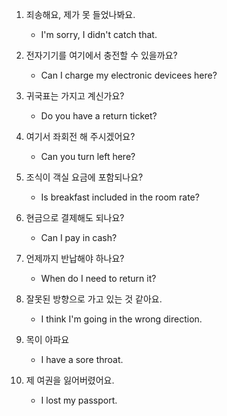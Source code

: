 1. 죄송해요, 제가 못 들었나봐요.

    - I'm sorry, I didn't catch that.

2. 전자기기를 여기에서 충전할 수 있을까요?

    - Can I charge my electronic devicees here?

3. 귀국표는 가지고 계신가요?

    - Do you have a return ticket?

4. 여기서 좌회전 해 주시겠어요?

    - Can you turn left here?

5. 조식이 객실 요금에 포함되나요?

    - Is breakfast included in the room rate?

6. 현금으로 결제해도 되나요?

    - Can I pay in cash?

7. 언제까지 반납해야 하나요?

    - When do I need to return it?

8. 잘못된 방향으로 가고 있는 것 같아요.

    - I think I'm going in the wrong direction.

9. 목이 아파요

    - I have a sore throat.

10. 제 여권을 잃어버렸어요.

    - I lost my passport.

